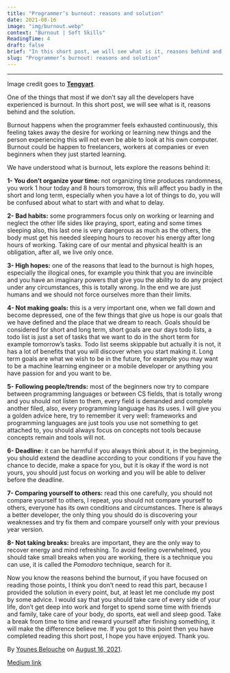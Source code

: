 ```yaml
---
title: "Programmer’s burnout: reasons and solution"
date: 2021-08-16
image: "img/burnout.webp"
context: "Burnout | Soft Skills"
ReadingTime: 4
draft: false
brief: "In this short post, we will see what is it, reasons behind and the solution"
slug: "Programmer’s burnout: reasons and solution"
---
```



* * *


Image credit goes to [**Tengyart**](https://unsplash.com/@tengyart).

One of the things that most if we don’t say all the developers have experienced is burnout. In this short post, we will see what is it, reasons behind and the solution.

Burnout happens when the programmer feels exhausted continuously, this feeling takes away the desire for working or learning new things and the person experiencing this will not even be able to look at his own computer. Burnout could be happen to freelancers, workers at companies or even beginners when they just started learning.

We have understood what is burnout, lets explore the reasons behind it:

**1- You don’t organize your time:** not organizing time produces randomness, you work 1 hour today and 8 hours tomorrow, this will affect you badly in the short and long term, especially when you have a lot of things to do, you will be confused about what to start with and what to delay.

**2-** **Bad habits:** some programmers focus only on working or learning and neglect the other life sides like praying, sport, eating and some times sleeping also, this last one is very dangerous as much as the others, the body must get his needed sleeping hours to recover his energy after long hours of working. Taking care of our mental and physical health is an obligation, after all, we live only once.

**3- High hopes:** one of the reasons that lead to the burnout is high hopes, especially the illogical ones, for example you think that you are invincible and you have an imaginary powers that give you the ability to do any project under any circumstances, this is totally wrong. In the end we are just humans and we should not force ourselves more than their limits.

**4- Not making goals:** this is a very important one, when we fall down and become depressed, one of the few things that give us hope is our goals that we have defined and the place that we dream to reach. Goals should be considered for short and long term, short goals are our days todo lists, a todo list is just a set of tasks that we want to do in the short term for example tomorrow’s tasks. Todo list seems skippable but actually it is not, it has a lot of benefits that you will discover when you start making it. Long term goals are what we wish to be in the future, for example you may want to be a machine learning engineer or a mobile developer or anything you have passion for and you want to be.

**5-** **Following people/trends:** most of the beginners now try to compare between programming languages or between CS fields, that is totally wrong and you should not listen to them, every field is demanded and complete another filed, also, every programming language has its uses. I will give you a golden advice here, try to remember it very well: frameworks and programming languages are just tools you use not something to get attached to, you should always focus on concepts not tools because concepts remain and tools will not.

**6- Deadline:** it can be harmful if you always think about it, in the beginning, you should extend the deadline according to your conditions if you have the chance to decide, make a space for you, but it is okay if the word is not yours, you should just focus on working and you will be able to deliver before the deadline.

**7- Comparing yourself to others:** read this one carefully, you should not compare yourself to others, I repeat, you should not compare yourself to others, everyone has its own conditions and circumstances. There is always a better developer, the only thing you should do is discovering your weaknesses and try fix them and compare yourself only with your previous year version.

**8- Not taking breaks:** breaks are important, they are the only way to recover energy and mind refreshing. To avoid feeling overwhelmed, you should take small breaks when you are working, there is a technique you can use, it is called the _Pomodoro_ technique, search for it.

Now you know the reasons behind the burnout, if you have focused on reading those points, I think you don’t need to read this part, because I provided the solution in every point, but, at least let me conclude my post by some advice. I would say that you should take care of every side of your life, don’t get deep into work and forget to spend some time with friends and family, take care of your body, do sports, eat well and sleep good. Take a break from time to time and reward yourself after finishing something, it will make the difference believe me. If you got to this point then you have completed reading this short post, I hope you have enjoyed. Thank you.

By [Younes Belouche](https://medium.com/@younes_belouche) on [August 16, 2021](https://medium.com/p/4a1f8ec96157).

[Medium link](https://medium.com/@younes_belouche/programmers-burnout-reasons-and-solution-4a1f8ec96157)
